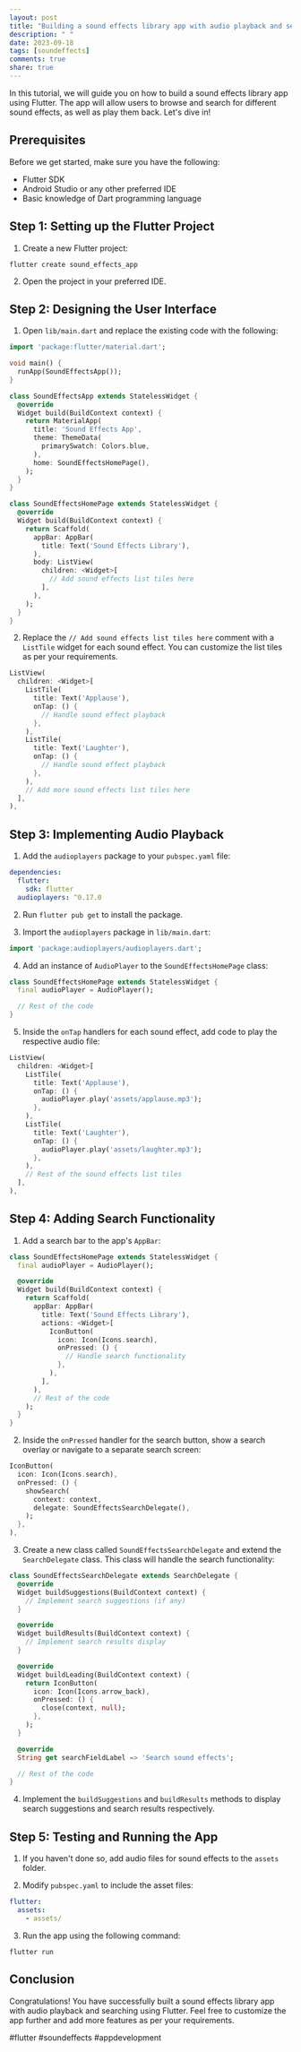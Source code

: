 ```yaml
---
layout: post
title: "Building a sound effects library app with audio playback and searching in Flutter"
description: " "
date: 2023-09-18
tags: [soundeffects]
comments: true
share: true
---
```


In this tutorial, we will guide you on how to build a sound effects library app using Flutter. The app will allow users to browse and search for different sound effects, as well as play them back. Let's dive in!

## Prerequisites

Before we get started, make sure you have the following:

- Flutter SDK
- Android Studio or any other preferred IDE
- Basic knowledge of Dart programming language

## Step 1: Setting up the Flutter Project

1. Create a new Flutter project:

```
flutter create sound_effects_app
```

2. Open the project in your preferred IDE.

## Step 2: Designing the User Interface

1. Open `lib/main.dart` and replace the existing code with the following:

```dart
import 'package:flutter/material.dart';

void main() {
  runApp(SoundEffectsApp());
}

class SoundEffectsApp extends StatelessWidget {
  @override
  Widget build(BuildContext context) {
    return MaterialApp(
      title: 'Sound Effects App',
      theme: ThemeData(
        primarySwatch: Colors.blue,
      ),
      home: SoundEffectsHomePage(),
    );
  }
}

class SoundEffectsHomePage extends StatelessWidget {
  @override
  Widget build(BuildContext context) {
    return Scaffold(
      appBar: AppBar(
        title: Text('Sound Effects Library'),
      ),
      body: ListView(
        children: <Widget>[
          // Add sound effects list tiles here
        ],
      ),
    );
  }
}
```

2. Replace the `// Add sound effects list tiles here` comment with a `ListTile` widget for each sound effect. You can customize the list tiles as per your requirements.

```dart
ListView(
  children: <Widget>[
    ListTile(
      title: Text('Applause'),
      onTap: () {
        // Handle sound effect playback
      },
    ),
    ListTile(
      title: Text('Laughter'),
      onTap: () {
        // Handle sound effect playback
      },
    ),
    // Add more sound effects list tiles here
  ],
),
```

## Step 3: Implementing Audio Playback

1. Add the `audioplayers` package to your `pubspec.yaml` file:

```yaml
dependencies:
  flutter:
    sdk: flutter
  audioplayers: ^0.17.0
```

2. Run `flutter pub get` to install the package.

3. Import the `audioplayers` package in `lib/main.dart`:

```dart
import 'package:audioplayers/audioplayers.dart';
```

4. Add an instance of `AudioPlayer` to the `SoundEffectsHomePage` class:

```dart
class SoundEffectsHomePage extends StatelessWidget {
  final audioPlayer = AudioPlayer();

  // Rest of the code
}
```

5. Inside the `onTap` handlers for each sound effect, add code to play the respective audio file:

```dart
ListView(
  children: <Widget>[
    ListTile(
      title: Text('Applause'),
      onTap: () {
        audioPlayer.play('assets/applause.mp3');
      },
    ),
    ListTile(
      title: Text('Laughter'),
      onTap: () {
        audioPlayer.play('assets/laughter.mp3');
      },
    ),
    // Rest of the sound effects list tiles
  ],
),
```

## Step 4: Adding Search Functionality

1. Add a search bar to the app's `AppBar`:

```dart
class SoundEffectsHomePage extends StatelessWidget {
  final audioPlayer = AudioPlayer();

  @override
  Widget build(BuildContext context) {
    return Scaffold(
      appBar: AppBar(
        title: Text('Sound Effects Library'),
        actions: <Widget>[
          IconButton(
            icon: Icon(Icons.search),
            onPressed: () {
              // Handle search functionality
            },
          ),
        ],
      ),
      // Rest of the code
    );
  }
}
```

2. Inside the `onPressed` handler for the search button, show a search overlay or navigate to a separate search screen:

```dart
IconButton(
  icon: Icon(Icons.search),
  onPressed: () {
    showSearch(
      context: context,
      delegate: SoundEffectsSearchDelegate(),
    );
  },
),
```

3. Create a new class called `SoundEffectsSearchDelegate` and extend the `SearchDelegate` class. This class will handle the search functionality:

```dart
class SoundEffectsSearchDelegate extends SearchDelegate {
  @override
  Widget buildSuggestions(BuildContext context) {
    // Implement search suggestions (if any)
  }

  @override
  Widget buildResults(BuildContext context) {
    // Implement search results display
  }

  @override
  Widget buildLeading(BuildContext context) {
    return IconButton(
      icon: Icon(Icons.arrow_back),
      onPressed: () {
        close(context, null);
      },
    );
  }

  @override
  String get searchFieldLabel => 'Search sound effects';

  // Rest of the code
}
```

4. Implement the `buildSuggestions` and `buildResults` methods to display search suggestions and search results respectively.

## Step 5: Testing and Running the App

1. If you haven't done so, add audio files for sound effects to the `assets` folder.

2. Modify `pubspec.yaml` to include the asset files:

```yaml
flutter:
  assets:
    - assets/
```

3. Run the app using the following command:

```
flutter run
```

## Conclusion

Congratulations! You have successfully built a sound effects library app with audio playback and searching using Flutter. Feel free to customize the app further and add more features as per your requirements.

#flutter #soundeffects #appdevelopment